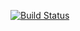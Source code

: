 [![Build Status](https://travis-ci.org/guisantosbr/clean-ts-api.svg?branch=main)](https://travis-ci.org/guisantosbr/clean-ts-api)

